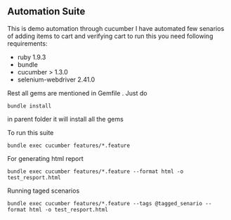 Automation Suite
------------------------------------
This is demo automation through cucumber 
I have automated few senarios of adding items to cart and verifying cart 
to run this you need following requirements:

- ruby 1.9.3
- bundle
- cucumber > 1.3.0
- selenium-webdriver 2.41.0

Rest all gems are mentioned in Gemfile . Just do 

    bundle install 

in parent folder it will install all the gems

To run this suite 

    bundle exec cucumber features/*.feature

For generating html report
    
    bundle exec cucumber features/*.feature --format html -o test_resport.html

Running taged scenarios 
    
    bundle exec cucumber features/*.feature --tags @tagged_senario --format html -o test_resport.html







